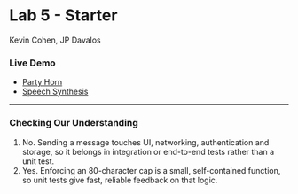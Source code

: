 # Lab 5 - Starter

Kevin Cohen,
JP Davalos

### Live Demo  
- [Party Horn](https://kecohen575.github.io/Lab5_Starter/expose.html)  
- [Speech Synthesis](https://kecohen575.github.io/Lab5_Starter/explore.html)

<!-- Is above better than the following?
[Link to [Party Horn](expose.html)]
[Link to [Explore](explore.html)] -->

---
### Checking Our Understanding
1) No. Sending a message touches UI, networking, authentication and storage, so it belongs in integration or end-to-end tests rather than a unit test.
2) Yes. Enforcing an 80-character cap is a small, self-contained function, so unit tests give fast, reliable feedback on that logic.

